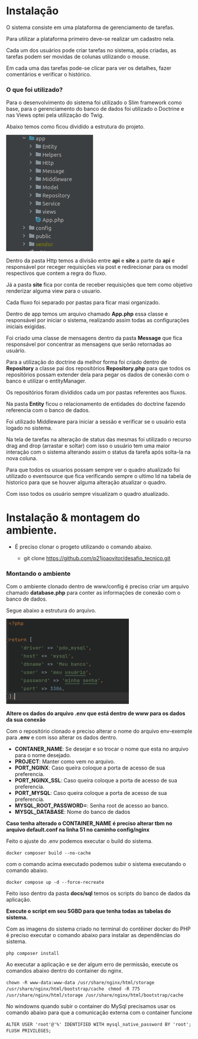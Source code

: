 # Instalação
O sistema consiste em uma plataforma de gerenciamento de tarefas.

Para utilizar a plataforma primeiro deve-se realizar um cadastro nela.

Cada um dos usuários pode criar tarefas no sistema, após criadas, as tarefas podem ser movidas de colunas
utilizando o mouse.

Em cada uma das tarefas pode-se clicar para ver os detalhes, fazer comentários e verificar o histórico.

### O que foi utilizado?
Para o desenvolvimento do sistema foi utilizado o Slim framework como base, para o gerenciamento do banco de dados
foi utilizado o Doctrine e nas Views optei pela utilização do Twig.

Abaixo temos como ficou dividido a estrutura do projeto.

![img.png](img.png)

Dentro da pasta Http temos a divisão entre **api** e **site** a parte da **api** e responsável por receger requisições via post
e redirecionar para os model respectivos que contem a regra do fluxo.

Já a pasta **site** fica por conta de receber requisições que tem como objetivo renderizar alguma view para o usuario.

Cada fluxo foi separado por pastas para ficar masi organizado.

Dentro de app temos um arquivo chamado **App.php** essa classe e responsável por iniciar o sistema, realizando assim
todas as configurações iniciais exigidas.

Foi criado uma classe de mensagens dentro da pasta **Message** que fica responsável por concentrar as mensagens que serão
retornadas ao usuário.

Para a utilização do doctrine da melhor forma foi criado dentro de **Repository** a classe pai dos repositórios **Repository.php**
para que todos os repositórios possam extender dela para pegar os dados de conexão com o banco e utilizar o entityManager.

Os repositórios foram divididos cada um por pastas referentes aos fluxos.

Na pasta **Entity** ficou o relacionamento de entidades do doctrine fazendo referencia com o banco de dados.

Foi utilizado Middleware para iniciar a sessão e verificar se o usuário esta logado no sistema.

Na tela de tarefas na alteração de status das mesmas foi utilizado o recurso drag and drop (arrastar e soltar) com isso
o usuário tem uma maior interação com o sistema alterando assim o status da tarefa após solta-la na nova coluna.

Para que todos os usuarios possam sempre ver o quadro atualizado foi utilizado o eventsource que fica verificando sempre o ultimo
Id na tabela de historico para que se houver alguma alteração atualizar o quadro.

Com isso todos os usuário sempre visualizam o quadro atualizado.

# Instalação & montagem do ambiente.

- É preciso clonar o progeto utilizando o comando abaixo.

  - git clone https://github.com/p21joaovitor/desafio_tecnico.git

### Montando o ambiente

Com o ambiente clonado dentro de www/config é preciso criar um arquivo chamado **database.php** para conter as
informações de conexão com o banco de dados.

Segue abaixo a estrutura do arquivo.

![img_1.png](img_1.png)

**Altere os dados do arquivo .env que está dentro de www para os dados da sua conexão**

Com o repositório clonado e preciso alterar o nome do arquivo env-exemple para **.env** e com isso alterar os dados dentro.

- **CONTANER_NAME**: Se desejar e so trocar o nome que esta no arquivo para o nome desejado.
- **PROJECT**: Manter como vem no arquivo.
- **PORT_NGINX**: Caso queira coloque a porta de acesso de sua preferencia.
- **PORT_NGINX_SSL**: Caso queira coloque a porta de acesso de sua preferencia.
- **PORT_MYSQL**: Caso queira coloque a porta de acesso de sua preferencia.
- **MYSQL_ROOT_PASSWORD=**: Senha root de acesso ao banco.
- **MYSQL_DATABASE**: Nome do banco de dados

**Caso tenha alterado o CONTAINER_NAME é preciso alterar tbm no arquivo default.conf na linha 51 no caminho config/nginx**

Feito o ajuste do .env podemos executar o build do sistema.

```docker composer build --no-cache```

com o comando acima executado podemos subir o sistema executando o comando abaixo.

```docker compose up -d --force-recreate```

Feito isso dentro da pasta **docs/sql** temos os scripts do banco de dados da aplicação.

**Execute o script em seu SGBD para que tenha todas as tabelas do sistema.**

Com as imagens do sistema criado no terminal do contêiner docker do PHP é preciso executar o comando abaixo para instalar
as dependências do sistema.

```php composer install```

Ao executar a aplicação e se der algum erro de permissão, execute os comandos abaixo dentro do container do nginx.

``chown -R www-data:www-data /usr/share/nginx/html/storage /usr/share/nginx/html/bootstrap/cache
``
``chmod -R 775 /usr/share/nginx/html/storage /usr/share/nginx/html/bootstrap/cache``

No windowns quando subir o container do MySql precisamos usar os comando abaixo para que a comunicação externa com o container funcione

``ALTER USER 'root'@'%' IDENTIFIED WITH mysql_native_password BY 'root';
FLUSH PRIVILEGES;
``